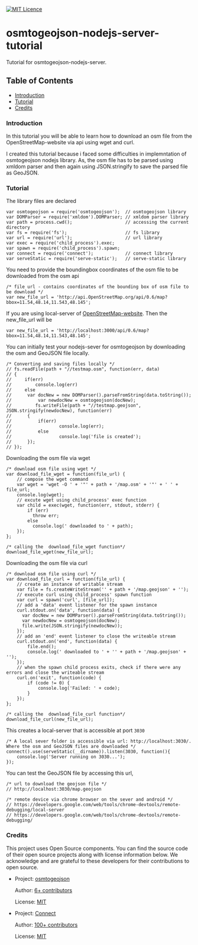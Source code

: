 [![MIT Licence](https://badges.frapsoft.com/os/mit/mit.svg?v=103)](https://opensource.org/licenses/mit-license.php)
# osmtogeojson-nodejs-server-tutorial
Tutorial for osmtogeojson-nodejs-server.

## Table of Contents
- [Introduction](#introduction)
- [Tutorial](#tutorial)
- [Credits](#credits)

### Introduction
In this tutorial you will be able to learn how to download an osm file from the OpenStreetMap-website via api using wget and curl.

I created this tutorial because i faced some difficulties in implemntation of osmtogeojson nodejs library. As, the osm file has to be parsed using xmldom parser and then again using JSON.stringify to save the parsed file as GeoJSON.

### Tutorial
The library files are declared
```
var osmtogeojson = require('osmtogeojson');  // osmtogeojson library
var DOMParser = require('xmldom').DOMParser; // xmldom parser library
var path = process.cwd();                    // accessing the current directory
var fs = require('fs');                      // fs library
var url = require('url');                    // url library
var exec = require('child_process').exec;
var spawn = require('child_process').spawn;
var connect = require('connect');            // connect library
var serveStatic = require('serve-static');   // serve-static library
```

You need to provide the boundingbox coordinates of the osm file to be downloaded from the osm api
```
/* file url - contains coordinates of the bounding box of osm file to be download */
var new_file_url = 'http://api.OpenStreetMap.org/api/0.6/map?bbox=11.54,48.14,11.543,48.145';
```
If you are using local-server of [OpenStreetMap-website](https://github.com/OpenStreetMap/OpenStreetMap-website). Then the new_file_url will be
```
var new_file_url = 'http://localhost:3000/api/0.6/map?bbox=11.54,48.14,11.543,48.145';
```

You can initially test your nodejs-sever for osmtogeojson by downloading the osm and GeoJSON file locally.
```
/* Converting and saving files locally */
// fs.readFile(path + "//testmap.osm", function(err, data)
// {
//     if(err)
//         console.log(err)
//     else
//     	var docNew = new DOMParser().parseFromString(data.toString());
//        	var newdocNew = osmtogeojson(docNew);
//         fs.writeFile(path + "//testmap.geojson", JSON.stringify(newdocNew), function(err)
// 		{
//     		if(err)
//        			console.log(err);
//     		else
//        		 	console.log('file is created');
// 		});
// });
```

Downloading the osm file via wget
```
/* download osm file using wget */
var download_file_wget = function(file_url) {
    // compose the wget command
    var wget = 'wget -O ' + '"' + path + '/map.osm' + '"' + ' ' + file_url;
    console.log(wget);
    // excute wget using child_process' exec function
    var child = exec(wget, function(err, stdout, stderr) {
        if (err)
          throw err;
        else
          console.log(' downloaded to ' + path);
    });
};

/* calling the  download_file_wget function*/
download_file_wget(new_file_url);
```

Downloading the osm file via curl
```
/* download osm file using curl */
var download_file_curl = function(file_url) {
    // create an instance of writable stream
    var file = fs.createWriteStream('' + path + '/map.geojson' + '');
    // execute curl using child_process' spawn function
    var curl = spawn('curl', [file_url]);
    // add a 'data' event listener for the spawn instance
    curl.stdout.on('data', function(data) {
      var docNew = new DOMParser().parseFromString(data.toString());
      var newdocNew = osmtogeojson(docNew);
      file.write(JSON.stringify(newdocNew));
    });
    // add an 'end' event listener to close the writeable stream
    curl.stdout.on('end', function(data) {
        file.end();
        console.log(' downloaded to ' + '' + path + '/map.geojson' + '');
    });
    // when the spawn child process exits, check if there were any errors and close the writeable stream
    curl.on('exit', function(code) {
        if (code != 0) {
            console.log('Failed: ' + code);
        }
    });
};

/* calling the  download_file_curl function*/
download_file_curl(new_file_url);
```

This creates a local-server that is accessible at port ```3030```
```
/* A local sever folder is accessible via url: http://localhost:3030/. Where the osm and GeoJSON files are downloaded */
connect().use(serveStatic(__dirname)).listen(3030, function(){
    console.log('Server running on 3030...');
});
```

You can test the GeoJSON file by accessing this url,
```
/* url to download the geojson file */
// http://localhost:3030/map.geojson

/* remote device via chrome browser on the sever and android */
// https://developers.google.com/web/tools/chrome-devtools/remote-debugging/local-server
// https://developers.google.com/web/tools/chrome-devtools/remote-debugging/
```

### Credits
This project uses Open Source components. You can find the source code of their open source projects along with license information below. We acknowledge and are grateful to these developers for their contributions to open source.
* Project: [osmtogeojson](https://github.com/tyrasd/osmtogeojson)

  Author: [6+ contributors](https://github.com/tyrasd/osmtogeojson/graphs/contributors)

  License: [MIT](https://github.com/tyrasd/osmtogeojson/blob/gh-pages/LICENSE)

* Project: [Connect](https://github.com/tyrasd/osmtogeojson)

  Author: [100+ contributors](https://github.com/senchalabs/connect/graphs/contributors)

  License: [MIT](https://github.com/senchalabs/connect/blob/master/LICENSE)
